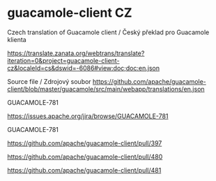 # guacamole-client CZ
Czech translation of Guacamole client / Český překlad pro Guacamole klienta

https://translate.zanata.org/webtrans/translate?iteration=0&project=guacamole-client-cz&localeId=cs&dswid=-6086#view:doc;doc:en.json

Source file / Zdrojový soubor
https://github.com/apache/guacamole-client/blob/master/guacamole/src/main/webapp/translations/en.json

GUACAMOLE-781

https://issues.apache.org/jira/browse/GUACAMOLE-781

GUACAMOLE-781

https://github.com/apache/guacamole-client/pull/397

https://github.com/apache/guacamole-client/pull/480

https://github.com/apache/guacamole-client/pull/481
